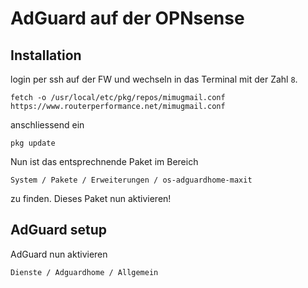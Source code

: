 # AdGuard auf der OPNsense

## Installation
login per ssh auf der FW und wechseln in das Terminal mit der Zahl ```8```.

```
fetch -o /usr/local/etc/pkg/repos/mimugmail.conf https://www.routerperformance.net/mimugmail.conf
```

anschliessend ein

```
pkg update
```

Nun ist das entsprechnende Paket im Bereich

```
System / Pakete / Erweiterungen / os-adguardhome-maxit
```

zu finden. Dieses Paket nun aktivieren!

## AdGuard setup

AdGuard nun aktivieren
```
Dienste / Adguardhome / Allgemein
```
